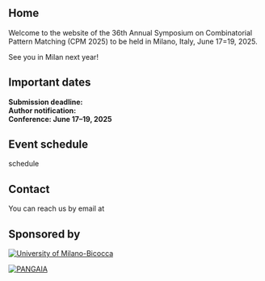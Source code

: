 ## Home

Welcome to the website of the 36th Annual Symposium on Combinatorial Pattern Matching (CPM 2025) to be held in Milano, Italy, June 17=19, 2025.

See you in Milan next year!


## Important dates

**Submission deadline:**   
**Author notification:**   
**Conference: June 17–19, 2025**  

## Event schedule
schedule

## Contact

You can reach us by email at 

## Sponsored by

[![University of Milano-Bicocca](unimib.jpg)](https://www.unimib.it)

[![PANGAIA](pangaia-logo-trimmed.jpg)](https://www.pangenome.eu)
